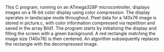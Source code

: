 This C program, running on an ATmega328P microcontroller, displays images on a 16-bit color display using color compression. The display operates in landscape mode throughout. Pixel data for a 140x76 image is stored in picture.c, with color information compressed via repetition and saved in the array Bild1. The program starts by initializing the display and filling the screen with a green background. A red rectangle matching the image size (140x76) is then centered. An algorithm subsequently replaces the rectangle with the decompressed image.
